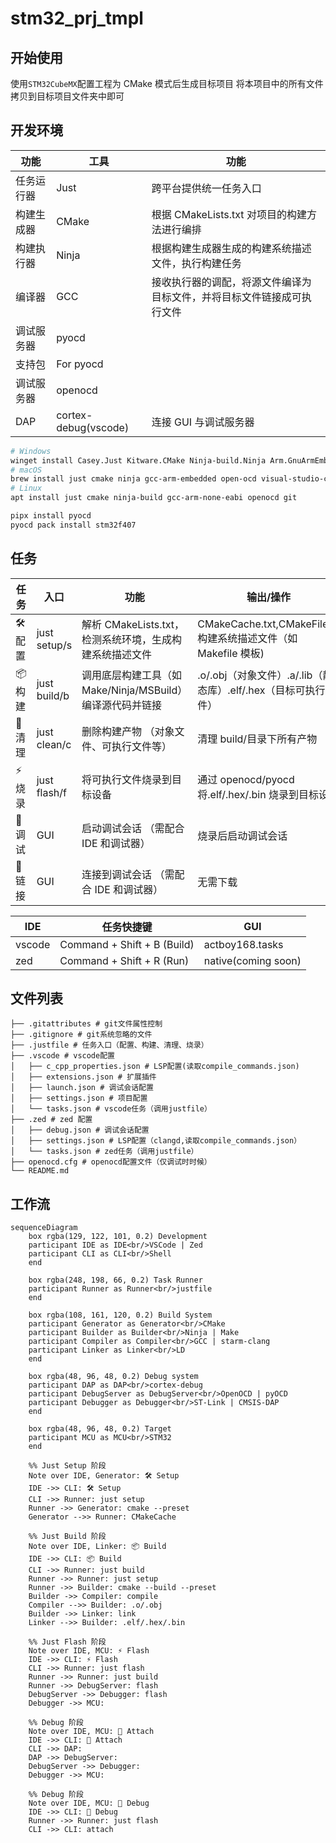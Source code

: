 # stm32_prj_tmpl

## 开始使用

使用`STM32CubeMX`配置工程为 CMake 模式后生成目标项目
将本项目中的所有文件拷贝到目标项目文件夹中即可

## 开发环境

| 功能       | 工具                 | 功能                                                                   |
| ---------- | -------------------- | ---------------------------------------------------------------------- |
| 任务运行器 | Just                 | 跨平台提供统一任务入口                                                 |
| 构建生成器 | CMake                | 根据 CMakeLists.txt 对项目的构建方法进行编排                           |
| 构建执行器 | Ninja                | 根据构建生成器生成的构建系统描述文件，执行构建任务                     |
| 编译器     | GCC                  | 接收执行器的调配，将源文件编译为目标文件，并将目标文件链接成可执行文件 |
| 调试服务器 | pyocd                |                                                                        |
| 支持包     | For pyocd            |                                                                        |
| 调试服务器 | openocd              |                                                                        |
| DAP        | cortex-debug(vscode) | 连接 GUI 与调试服务器                                                  |
```sh
# Windows
winget install Casey.Just Kitware.CMake Ninja-build.Ninja Arm.GnuArmEmbeddedToolchain Microsoft.VisualStudioCode Git.Git
# macOS
brew install just cmake ninja gcc-arm-embedded open-ocd visual-studio-code git
# Linux
apt install just cmake ninja-build gcc-arm-none-eabi openocd git
```
```sh
pipx install pyocd
pyocd pack install stm32f407
```

## 任务

| 任务     | 入口         | 功能                                                          | 输出/操作                                                       |
| -------- | ------------ | ------------------------------------------------------------- | --------------------------------------------------------------- |
| 🛠️ 配置  | just setup/s | 解析 CMakeLists.txt，检测系统环境，生成构建系统描述文件       | CMakeCache.txt,CMakeFiles/,构建系统描述文件（如 Makefile 模板)  |
| 📦 构建  | just build/b | 调用底层构建工具（如 Make/Ninja/MSBuild）​ 编译源代码并链接 ​ | .o/.obj（对象文件）.a/.lib（静态库）.elf/.hex（目标可执行文件） |
| 🧹 清理  | just clean/c | 删除构建产物 ​（对象文件、可执行文件等）                      | 清理 build/目录下所有产物                                       |
| ⚡️ 烧录 | just flash/f | 将可执行文件烧录到目标设备                                    | 通过 openocd/pyocd 将.elf/.hex/.bin 烧录到目标设备              |
| 🐞 调试  | GUI          | 启动调试会话 ​（需配合 IDE 和调试器）                         | 烧录后启动调试会话                                              |
| 🔗 链接  | GUI          | 连接到调试会话 ​（需配合 IDE 和调试器）                       | 无需下载                                                        |

| IDE    | 任务快捷键                  | GUI                 |
| ------ | --------------------------- | ------------------- |
| vscode | Command + Shift + B (Build) | actboy168.tasks     |
| zed    | Command + Shift + R (Run)   | native(coming soon) |

## 文件列表

```
├── .gitattributes # git文件属性控制
├── .gitignore # git系统忽略的文件
├── .justfile # 任务入口（配置、构建、清理、烧录）
├── .vscode # vscode配置
│   ├── c_cpp_properties.json # LSP配置(读取compile_commands.json)
│   ├── extensions.json # 扩展插件
│   ├── launch.json # 调试会话配置
│   ├── settings.json # 项目配置
│   └── tasks.json # vscode任务（调用justfile）
├── .zed # zed 配置
│   ├── debug.json # 调试会话配置
│   ├── settings.json # LSP配置（clangd,读取compile_commands.json）
│   └── tasks.json # zed任务（调用justfile）
├── openocd.cfg # openocd配置文件（仅调试时时候）
└── README.md
```

## 工作流

```mermaid
sequenceDiagram
    box rgba(129, 122, 101, 0.2) Development
    participant IDE as IDE<br/>VSCode | Zed
    participant CLI as CLI<br/>Shell
    end

    box rgba(248, 198, 66, 0.2) Task Runner
    participant Runner as Runner<br/>justfile
    end

    box rgba(108, 161, 120, 0.2) Build System
    participant Generator as Generator<br/>CMake
    participant Builder as Builder<br/>Ninja | Make
    participant Compiler as Compiler<br/>GCC | starm-clang
    participant Linker as Linker<br/>LD
    end

    box rgba(48, 96, 48, 0.2) Debug system
    participant DAP as DAP<br/>cortex-debug
    participant DebugServer as DebugServer<br/>OpenOCD | pyOCD
    participant Debugger as Debugger<br/>ST-Link | CMSIS-DAP
    end

    box rgba(48, 96, 48, 0.2) Target
    participant MCU as MCU<br/>STM32
    end

    %% Just Setup 阶段
    Note over IDE, Generator: 🛠️ Setup
    IDE ->> CLI: 🛠️ Setup
    CLI ->> Runner: just setup
    Runner ->> Generator: cmake --preset
    Generator -->> Runner: CMakeCache

    %% Just Build 阶段
    Note over IDE, Linker: 📦 Build
    IDE ->> CLI: 📦 Build
    CLI ->> Runner: just build
    Runner ->> Runner: just setup
    Runner ->> Builder: cmake --build --preset
    Builder ->> Compiler: compile
    Compiler -->> Builder: .o/.obj
    Builder ->> Linker: link
    Linker -->> Builder: .elf/.hex/.bin

    %% Just Flash 阶段
    Note over IDE, MCU: ⚡️ Flash
    IDE ->> CLI: ⚡️ Flash
    CLI ->> Runner: just flash
    Runner ->> Runner: just build
    Runner ->> DebugServer: flash
    DebugServer ->> Debugger: flash
    Debugger ->> MCU:

    %% Debug 阶段
    Note over IDE, MCU: 🔗 Attach
    IDE ->> CLI: 🔗 Attach
    CLI ->> DAP:
    DAP ->> DebugServer:
    DebugServer ->> Debugger:
    Debugger ->> MCU:

    %% Debug 阶段
    Note over IDE, MCU: 🐞 Debug
    IDE ->> CLI: 🐞 Debug
    Runner ->> Runner: just flash
    CLI ->> CLI: attach
```
